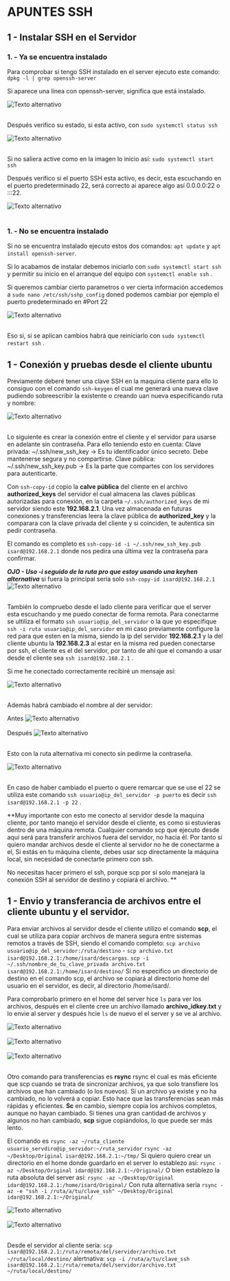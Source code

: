 # APUNTES SSH

## 1 - Instalar SSH en el Servidor

### 1. - Ya se encuentra instalado

Para comprobar si tengo SSH instalado en el server ejecuto este comando: 
`dpkg -l | grep openssh-server`

Si aparece una línea con openssh-server, significa que está instalado.

![Texto alternativo](./imagenes/ssh-comprobacion-instalado.png)<br><br>

Después verifico su estado, si esta activo, con `sudo systemctl status ssh`

![Texto alternativo](./imagenes/ssh-estado.png)<br><br>

Si no saliera active como en la imagen lo inicio así: `sudo systemctl start ssh`

Después verifico si el puerto SSH esta activo, es decir, esta escuchando en el
puerto predeterminado 22, será correcto ai aparece algo así  0.0.0.0:22 o :::22.

![Texto alternativo](./imagenes/ssh-puerto22-escucha.png)<br><br>

### 1. - No se encuentra instalado

Si no se encuentra instalado ejecuto estos dos comandos:
`apt update` y `apt install openssh-server`.

Si lo acabamos de instalar debemos iniciarlo con  `sudo systemctl start ssh`
y permitir su inicio en el arranque del equipo con `systemctl enable ssh` .

Si queremos cambiar cierto parametros o ver cierta información accedemos a
`sudo nano /etc/ssh/sshp_config` doned podemos cambiar por ejemplo el puerto
predeterminado en #Port 22 

![Texto alternativo](./imagenes/ssh-config.png)<br><br>

Eso si, si se aplican cambios habrá que reiniciarlo con `sudo systemctl restart ssh` .


## 1 - Conexión y pruebas desde el cliente ubuntu

Previamente deberé tener una clave SSH en la maquina cliente para ello lo consiguo
con el comando `ssh-keygen` el cual me generará una nueva clave pudiendo sobreescribir
la existente o creando uan nueva especificando ruta y nombre:

![Texto alternativo](./imagenes/ssh-nueva-keygen.png)<br><br>

Lo siguiente es crear la conexión entre el cliente y el servidor para usarse en adelante sin contraseña.
Para ello teniendo esto en cuenta:
Clave privada: ~/.ssh/new_ssh_key → Es tu identificador único secreto. Debe mantenerse segura y no compartirse.
Clave pública: ~/.ssh/new_ssh_key.pub → Es la parte que compartes con los servidores para autenticarte.

Con `ssh-copy-id` copio la **calve pública** del cliente en el archivo **authorized_keys** del servidor el cual 
almacena las claves públicas autorizadas para conexión, en la carpeta `~/.ssh/authorized_keys` de mi servidor siendo este
**192.168.2.1**.
Una vez almacenada en futuras conexiones y transferencias leera la clave pública de **authorized_key** y la comparara con 
la clave privada del cliente y si coinciden, te autentica sin pedir contraseña.

El comando es completo es `ssh-copy-id -i ~/.ssh/new_ssh_key.pub isard@192.168.2.1`
donde nos pedira una última vez la contraseña para confirmar.

***OJO - Uso -i seguido de la ruta pro que estoy usando una keyhen alternativa*** si fuera la principal sería solo
`ssh-copy-id isard@192.168.2.1`
![Texto alternativo](./imagenes/ssh-add-keygen-server.png)<br><br>

También lo compruebo desde el lado cliente para verificar que el server esta escuchando y me puedo conectar de forma remota. 
Para conectarme se ultiliza el formato `ssh usuario@ip_del_servidor` o la que yo especifique `ssh -i ruta usuario@ip_del_servidor` 
en mi caso previamente configure la red para que esten en la misma, siendo la ip del servidor **192.168.2.1** y la del cliente
ubuntu la **192.168.2.3** al estar en la misma red pueden conectarse por ssh, el cliente es el del servidor, por tanto de ahi que el comando a usar desde el cliente sea `ssh isard@192.168.2.1` .

Si me he conectado correctamente recibiré un mensaje así:

![Texto alternativo](./imagenes/ssh-ubuntu-cliente-prueba.png)<br><br>

Además habrá cambiado el nombre al der servidor:

Antes
![Texto alternativo](./imagenes/ssh-antes.png)<br><br>
Después
![Texto alternativo](./imagenes/ssh-despues.png)<br><br>

Esto con la ruta alternativa mi conecto sin pedirme la contraseña.

![Texto alternativo](./imagenes/ssh-cliente-antesydespues.png)<br><br>


En caso de haber cambiado el puerto o quere remarcar que se use el 22 se utiliza
este comando `ssh usuario@ip_del_servidor -p puerto` es decir `ssh isard@192.168.2.1 -p 22` .

**Muy importante con esto me conecto al servidor desde la maquina cliente, por tanto manejo el servidor
desde el cliente, es como si estuvieras dentro de una máquina remota. Cualquier comando scp que ejecuto 
desde aquí será para transferir archivos fuera del servidor, no hacia él. Por tanto si quiero mandar archivos
desde el cliente al servidor no he de conectarme a el, Si estás en tu máquina cliente, debes usar scp directamente 
la máquina local, sin necesidad de conectarte primero con ssh.

No necesitas hacer primero el ssh, porque scp por sí solo manejará la conexión SSH al servidor de destino y copiará el archivo. **

## 1 - Envio y transferancia de archivos entre el cliente ubuntu y el servidor.

Para enviar archivos al servidor desde el cliente utilizo el comando **scp**, el cual se utiliza para 
copiar archivos de manera segura entre sistemas remotos a través de SSH, siendo el comando completo:
`scp archivo usuario@ip_del_servidor:/ruta/destino` - `scp archivo.txt isard@192.168.2.1:/home/isard/descargas`.
`scp -i ~/.ssh/nombre_de_tu_clave_privada archivo.txt isard@192.168.2.1:/home/isard/destino/`
Sí no especifico un directorio de destino en el comando scp, el archivo se copiará al directorio home del usuario 
en el servidor, es decir, al directorio /home/isard/.

Para comprobarlo primero en el home del server hice `ls` para ver los archivos, después en el cliente cree un archivo
llamado **archivo_idkey.txt** y lo envie al server y después hcie `ls` de nuevo el el server y se ve al archivo.

![Texto alternativo](./imagenes/ssh-copia1.png)<br><br>
![Texto alternativo](./imagenes/ssh-copia2.png)<br><br>
![Texto alternativo](./imagenes/ssh-copia3.png)<br><br>

Otro comando para transferencias es **rsync** rsync el cual es más eficiente que scp cuando se trata de sincronizar archivos, 
ya que solo transfiere los archivos que han cambiado (o los nuevos). Si un archivo ya existe y no ha cambiado, no lo volverá a copiar. 
Esto hace que las transferencias sean más rápidas y eficientes.
**Sc** en cambio, siempre copia los archivos completos, aunque no hayan cambiado. Si tienes una gran cantidad de archivos y 
algunos no han cambiado, **scp** sigue copiándolos, lo que puede ser más lento.

El comando es `rsync -az ~/ruta_cliente usuario_servdiro@ip_servidor:~/ruta_servidor`
`rsync -az ~/Desktop/Original isard@192.168.2.1:~/tmp/` 
Si quiero quiero crear un directorio en el home donde guardarlo en el server lo establezo asi: `rsync -az ~/Desktop/Original idard@192.168.2.1:~/Original/`
O bien establezo la ruta absoluta del server así: `rsync -az ~/Desktop/Original idard@192.168.2.1:/home/isard/Original/`
Con ruta alternativa sería `rsync -az -e "ssh -i /ruta/a/tu/clave_ssh" ~/Desktop/Original idar@192.168.2.1:~/Original/`

![Texto alternativo](./imagenes/ssh-sync-alternativa.png)<br><br>
![Texto alternativo](./imagenes/sync-servidor.png)<br><br>

Desde el servidor al cliente sería: `scp isard@192.168.2.1:/ruta/remota/del/servidor/archivo.txt ~/ruta/local/destino/`
alertnativa: `scp -i /ruta/a/tu/clave_ssh isard@192.168.2.1:/ruta/remota/del/servidor/archivo.txt ~/ruta/local/destino/`
